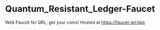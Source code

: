 # Quantum_Resistant_Ledger-Faucet
Web Faucet for QRL, get your coins! Hosted at https://faucet-qrl.tips
